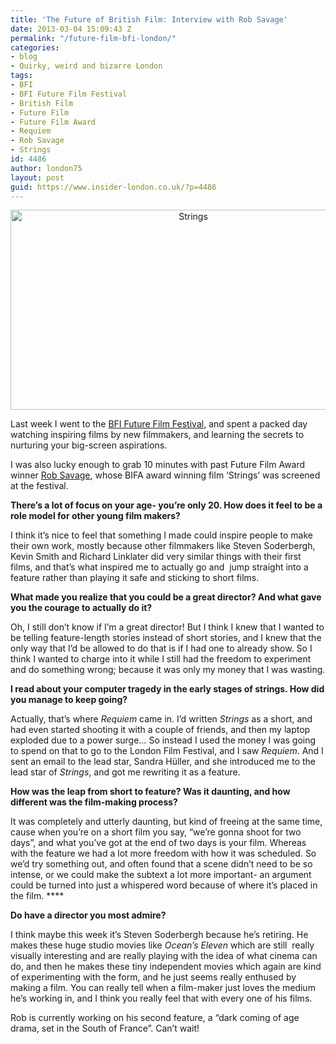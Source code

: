 ```yaml
---
title: 'The Future of British Film: Interview with Rob Savage'
date: 2013-03-04 15:09:43 Z
permalink: "/future-film-bfi-london/"
categories:
- blog
- Quirky, weird and bizarre London
tags:
- BFI
- BFI Future Film Festival
- British Film
- Future Film
- Future Film Award
- Requiem
- Rob Savage
- Strings
id: 4486
author: london75
layout: post
guid: https://www.insider-london.co.uk/?p=4486
---
```


<p style="text-align: center;">
  <a href="/future-film-bfi-london/strings/" target="_blank" rel="attachment wp-att-4584"><img class="aligncenter size-full wp-image-4584" alt="Strings" src="/wp-content/uploads/2013/02/Strings.jpg" width="569" height="320" /></a>
</p>

Last week I went to the <a href="https://www.insider-london.co.uk/?p=4395&preview=true" target="_blank">BFI Future Film Festival</a>, and spent a packed day watching inspiring films by new filmmakers, and learning the secrets to nurturing your big-screen aspirations.
  
I was also lucky enough to grab 10 minutes with past Future Film Award winner <a href="http://rob-savage.co.uk/" target="_blank">Rob Savage</a>, whose BIFA award winning film &#8216;Strings&#8217; was screened at the festival.

**There’s a lot of focus on your age- you’re only 20. How does it feel to be a role model for other young film makers?**

I think it’s nice to feel that something I made could inspire people to make their own work, mostly because other filmmakers like Steven Soderbergh, Kevin Smith and Richard Linklater did very similar things with their first films, and that’s what inspired me to actually go and  jump straight into a feature rather than playing it safe and sticking to short films.

**What made you realize that you could be a great director? And what gave you the courage to actually do it?**

Oh, I still don’t know if I’m a great director! But I think I knew that I wanted to be telling feature-length stories instead of short stories, and I knew that the only way that I’d be allowed to do that is if I had one to already show. So I think I wanted to charge into it while I still had the freedom to experiment and do something wrong; because it was only my money that I was wasting.

**I read about your computer tragedy in the early stages of strings. How did you manage to keep going?**

Actually, that&#8217;s where _Requiem_ came in. I&#8217;d written _Strings_ as a short, and had even started shooting it with a couple of friends, and then my laptop exploded due to a power surge&#8230; So instead I used the money I was going to spend on that to go to the London Film Festival, and I saw _Requiem_. And I sent an email to the lead star, Sandra Hüller, and she introduced me to the lead star of _Strings_, and got me rewriting it as a feature.

**How was the leap from short to feature? Was it daunting, and how different was the film-making process?**

It was completely and utterly daunting, but kind of freeing at the same time, cause when you’re on a short film you say, &#8220;we’re gonna shoot for two days&#8221;, and what you’ve got at the end of two days is your film. Whereas with the feature we had a lot more freedom with how it was scheduled. So we’d try something out, and often found that a scene didn’t need to be so intense, or we could make the subtext a lot more important- an argument could be turned into just a whispered word because of where it’s placed in the film. ****

**Do have a director you most admire?**

I think maybe this week it’s Steven Soderbergh because he’s retiring. He makes these huge studio movies like _Ocean’s Eleven_ which are still  really visually interesting and are really playing with the idea of what cinema can do, and then he makes these tiny independent movies which again are kind of experimenting with the form, and he just seems really enthused by making a film. You can really tell when a film-maker just loves the medium he’s working in, and I think you really feel that with every one of his films.

Rob is currently working on his second feature, a &#8220;dark coming of age drama, set in the South of France&#8221;. Can&#8217;t wait!